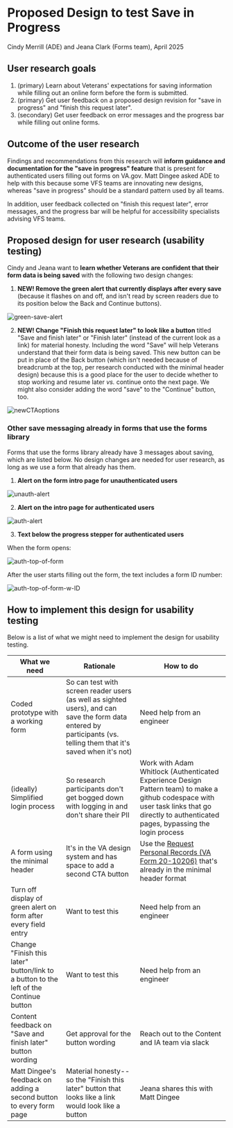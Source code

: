 # Proposed Design to test Save in Progress

Cindy Merrill (ADE) and Jeana Clark (Forms team), April 2025

## User research goals

1. (primary) Learn about Veterans' expectations for saving information while filling out an online form before the form is submitted.
2. (primary) Get user feedback on a proposed design revision for "save in progress" and "finish this request later".
3. (secondary) Get user feedback on error messages and the progress bar while filling out online forms.

## Outcome of the user research

Findings and recommendations from this research will **inform guidance and documentation for the "save in progress" feature** that is present for authenticated users filling out forms on VA.gov. Matt Dingee asked ADE to help with this because some VFS teams are innovating new designs, whereas "save in progress" should be a standard pattern used by all teams. 

In addition, user feedback collected on "finish this request later", error messages, and the progress bar will be helpful for accessibility specialists advising VFS teams.

## Proposed design for user research (usability testing)

Cindy and Jeana want to **learn whether Veterans are confident that their form data is being saved** with the following two design changes:  

1. **NEW! Remove the green alert that currently displays after every save** (because it flashes on and off, and isn't read by screen readers due to its position below the Back and Continue buttons).

![green-save-alert](https://github.com/department-of-veterans-affairs/va.gov-team/blob/master/teams/ADE/research/2025-04-save-in-progress/images/green-save-alert.png)

2. **NEW! Change "Finish this request later" to look like a button** titled "Save and finish later" or "Finish later" (instead of the current look as a link) for material honesty. Including the word "Save" will help Veterans understand that their form data is being saved. This new button can be put in place of the Back button (which isn't needed because of breadcrumb at the top, per research conducted with the minimal header design) because this is a good place for the user to decide whether to stop working and resume later *vs.* continue onto the next page. We might also consider adding the word "save" to the "Continue" button, too.

![newCTAoptions](https://github.com/department-of-veterans-affairs/va.gov-team/blob/master/teams/ADE/research/2025-04-save-in-progress/images/newCTAoptions.png)

### Other save messaging already in forms that use the forms library
Forms that use the forms library already have 3 messages about saving, which are listed below. No design changes are needed for user research, as long as we use a form that already has them.

1. **Alert on the form intro page for unauthenticated users**  

![unauth-alert](https://github.com/department-of-veterans-affairs/va.gov-team/blob/master/teams/ADE/research/2025-04-save-in-progress/images/unauth-alert.png)

2. **Alert on the intro page for authenticated users** 

![auth-alert](https://github.com/department-of-veterans-affairs/va.gov-team/blob/master/teams/ADE/research/2025-04-save-in-progress/images/auth-alert.png)

3. **Text below the progress stepper for authenticated users**

When the form opens:

![auth-top-of-form](https://github.com/department-of-veterans-affairs/va.gov-team/blob/master/teams/ADE/research/2025-04-save-in-progress/images/auth-top-of-form.png)

After the user starts filling out the form, the text includes a form ID number:

![auth-top-of-form-w-ID](https://github.com/department-of-veterans-affairs/va.gov-team/blob/master/teams/ADE/research/2025-04-save-in-progress/images/auth-top-of-form-w-ID.png)



## How to implement this design for usability testing

Below is a list of what we might need to implement the design for usability testing.

What we need | Rationale | How to do 
------------------|--------------|------
Coded prototype with a working form | So can test with screen reader users (as well as sighted users), and can save the form data entered by participants (vs. telling them that it's saved when it's not) | Need help from an engineer
(ideally) Simplified login process | So research participants don't get bogged down with logging in and don't share their PII | Work with Adam Whitlock (Authenticated Experience Design Pattern team) to make a github codespace with user task links that go directly to authenticated pages, bypassing the login process
A form using the minimal header|It's in the VA design system and has space to add a second CTA button|Use the [Request Personal Records (VA Form 20-10206)](https://staging.va.gov/records/request-personal-records-form-20-10206/introduction) that's already in the minimal header format
Turn off display of green alert on form after every field entry|Want to test this|Need help from an engineer
Change "Finish this later" button/link to a button to the left of the Continue button|Want to test this|Need help from an engineer
Content feedback on "Save and finish later" button wording|Get approval for the button wording|Reach out to the Content and IA team via slack
Matt Dingee's feedback on adding a second button to every form page|Material honesty--so the "Finish this later" button that looks like a link would look like a button|Jeana shares this with Matt Dingee
